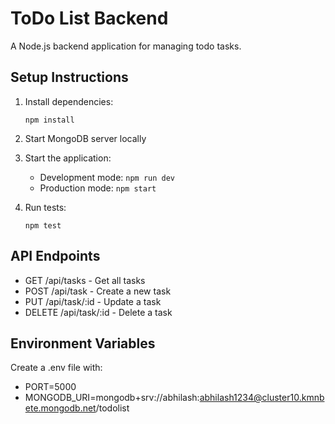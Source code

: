 # ToDo List Backend

A Node.js backend application for managing todo tasks.

## Setup Instructions

1. Install dependencies:
   ```
   npm install
   ```

2. Start MongoDB server locally

3. Start the application:
   - Development mode: `npm run dev`
   - Production mode: `npm start`

4. Run tests:
   ```
   npm test
   ```

## API Endpoints

- GET /api/tasks - Get all tasks
- POST /api/task - Create a new task
- PUT /api/task/:id - Update a task
- DELETE /api/task/:id - Delete a task

## Environment Variables

Create a .env file with:
- PORT=5000
- MONGODB_URI=mongodb+srv://abhilash:abhilash1234@cluster10.kmnbete.mongodb.net/todolist
